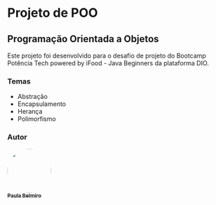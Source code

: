 # Projeto de POO
## Programação Orientada a Objetos

Este projeto foi desenvolvido para o desafio de projeto do Bootcamp Potência Tech powered by iFood - Java Beginners da plataforma DIO.

### Temas

<ul>
<li>Abstração</li>
<li>Encapsulamento</li>
<li>Herança</li>
<li>Polimorfismo</li>
</ul>

### Autor

<a href="https://www.linkedin.com/in/paula-cristiane-belmiro-26386859/">
 <img style="border-radius: 50%;" src="https://avatars.githubusercontent.com/u/103264615?v=4" width="100px;" alt=""/>
 <br />
 <sub><b>Paula Belmiro</b></sub></a> <a href="https://www.instagram.com/paulynhabelmiro/" title="Instagram"></a>